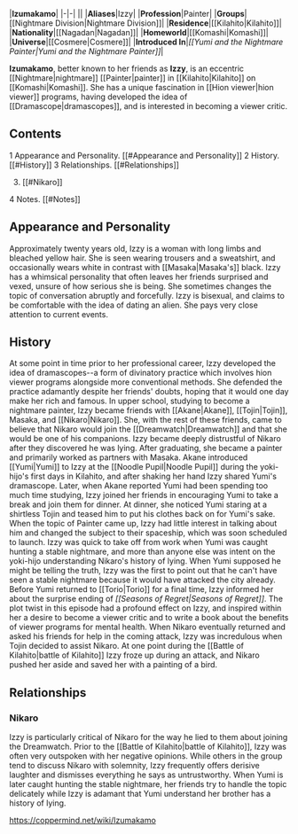 |**Izumakamo**|
|-|-|
||
|**Aliases**|Izzy|
|**Profession**|Painter|
|**Groups**|[[Nightmare Division\|Nightmare Division]]|
|**Residence**|[[Kilahito\|Kilahito]]|
|**Nationality**|[[Nagadan\|Nagadan]]|
|**Homeworld**|[[Komashi\|Komashi]]|
|**Universe**|[[Cosmere\|Cosmere]]|
|**Introduced In**|*[[Yumi and the Nightmare Painter\|Yumi and the Nightmare Painter]]*|

**Izumakamo**, better known to her friends as **Izzy**, is an eccentric [[Nightmare\|nightmare]] [[Painter\|painter]] in [[Kilahito\|Kilahito]] on [[Komashi\|Komashi]]. She has a unique fascination in [[Hion viewer\|hion viewer]] programs, having developed the idea of [[Dramascope\|dramascopes]], and is interested in becoming a viewer critic.

## Contents

1 Appearance and Personality. [[#Appearance and Personality]] 
2 History. [[#History]] 
3 Relationships. [[#Relationships]] 

3. [[#Nikaro]] 


4 Notes. [[#Notes]] 


## Appearance and Personality
Approximately twenty years old, Izzy is a woman with long limbs and bleached yellow hair. She is seen wearing trousers and a sweatshirt, and occasionally wears white in contrast with [[Masaka\|Masaka's]] black.
Izzy has a whimsical personality that often leaves her friends surprised and vexed, unsure of how serious she is being. She sometimes changes the topic of conversation abruptly and forcefully. Izzy is bisexual, and claims to be comfortable with the idea of dating an alien. She pays very close attention to current events.

## History
At some point in time prior to her professional career, Izzy developed the idea of dramascopes--a form of divinatory practice which involves hion viewer programs alongside more conventional methods. She defended the practice adamantly despite her friends' doubts, hoping that it would one day make her rich and famous.
In upper school, studying to become a nightmare painter, Izzy became friends with [[Akane\|Akane]], [[Tojin\|Tojin]], Masaka, and [[Nikaro\|Nikaro]]. She, with the rest of these friends, came to believe that Nikaro would join the [[Dreamwatch\|Dreamwatch]] and that she would be one of his companions. Izzy became deeply distrustful of Nikaro after they discovered he was lying. After graduating, she became a painter and primarily worked as partners with Masaka.
Akane introduced [[Yumi\|Yumi]] to Izzy at the [[Noodle Pupil\|Noodle Pupil]] during the yoki-hijo's first days in Kilahito, and after shaking her hand Izzy shared Yumi's dramascope.
Later, when Akane reported Yumi had been spending too much time studying, Izzy joined her friends in encouraging Yumi to take a break and join them for dinner. At dinner, she noticed Yumi staring at a shirtless Tojin and teased him to put his clothes back on for Yumi's sake. When the topic of Painter came up, Izzy had little interest in talking about him and changed the subject to their spaceship, which was soon scheduled to launch.
Izzy was quick to take off from work when Yumi was caught hunting a stable nightmare, and more than anyone else was intent on the yoki-hijo understanding Nikaro's history of lying. When Yumi supposed he might be telling the truth, Izzy was the first to point out that he can't have seen a stable nightmare because it would have attacked the city already.
Before Yumi returned to [[Torio\|Torio]] for a final time, Izzy informed her about the surprise ending of *[[Seasons of Regret\|Seasons of Regret]]*. The plot twist in this episode had a profound effect on Izzy, and inspired within her a desire to become a viewer critic and to write a book about the benefits of viewer programs for mental health.
When Nikaro eventually returned and asked his friends for help in the coming attack, Izzy was incredulous when Tojin decided to assist Nikaro. At one point during the [[Battle of Kilahito\|battle of Kilahito]] Izzy froze up during an attack, and Nikaro pushed her aside and saved her with a painting of a bird.

## Relationships
### Nikaro
Izzy is particularly critical of Nikaro for the way he lied to them about joining the Dreamwatch. Prior to the [[Battle of Kilahito\|battle of Kilahito]], Izzy was often very outspoken with her negative opinions. While others in the group tend to discuss Nikaro with solemnity, Izzy frequently offers derisive laughter and dismisses everything he says as untrustworthy. When Yumi is later caught hunting the stable nightmare, her friends try to handle the topic delicately while Izzy is adamant that Yumi understand her brother has a history of lying.



https://coppermind.net/wiki/Izumakamo